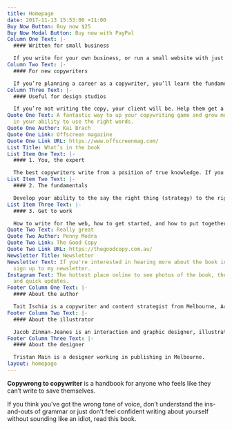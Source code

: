 ```yaml
---
title: Homepage
date: 2017-11-13 15:53:00 +11:00
Buy Now Button: Buy now $25
Buy Now Modal Button: Buy now with PayPal
Column One Text: |-
  #### Written for small business

  If you write for your own business, or run a small website with just a few pages, you’ll learn the fundamentals to write your own copy.
Column Two Text: |-
  #### For new copywriters

  If you’re planning a career as a copywriter, you’ll learn the fundamentals by reading this book. A strong overview will increase your knowledge, skill and confidence.
Column Three Text: |-
  #### Useful for design studios

  If you’re not writing the copy, your client will be. Help them get a head start by giving your clients a strong introduction to copywriting.
Quote One Text: A fantastic way to up your copywriting game and grow more confident
  in your ability to use the right words.
Quote One Author: Kai Brach
Quote One Link: Offscreen magazine
Quote One Link URL: https://www.offscreenmag.com/
List Title: What’s in the book
List Item One Text: |-
  #### 1. You, the expert

  The best copywriters write from a position of true knowledge. If you’re a business owner, you’re your own best copywriter.
List Item Two Text: |-
  #### 2. The fundamentals

  Develop your ability to the say the right thing (strategy) to the right people (audience) in the right way (grammar).
List Item Three Text: |-
  #### 3. Get to work

  How to write for the web, how to get started, and how to put together a brief.
Quote Two Text: Really great
Quote Two Author: Penny Modra
Quote Two Link: The Good Copy
Quote Two Link URL: https://thegoodcopy.com.au/
Newsletter Title: Newsletter
Newsletter Text: If you're interested in hearing more about the book in the future,
  sign up to my newsletter.
Instagram Text: The hottest place online to see photos of the book, the colour pink
  and quick updates.
Footer Column One Text: |-
  #### About the author

  Tait Ischia is a copywriter and content strategist from Melbourne, Australia. I’ve been writing copy since 2007.
Footer Column Two Text: |-
  #### About the illustrator

  Jacob Zinman-Jeanes is an interaction and graphic designer, illustrator and musician currently living in Melbourne, Australia.
Footer Column Three Text: |-
  #### About the designer

  Tristan Main is a designer working in publishing in Melbourne.
layout: homepage
---
```


**Copywrong to copywriter** is a handbook for anyone who feels like they can’t write to save themselves.

If you think you’ve got the wrong tone of voice, don’t understand the ins-and-outs of grammar or just don’t feel confident writing about yourself without sounding like an idiot, read this book.
